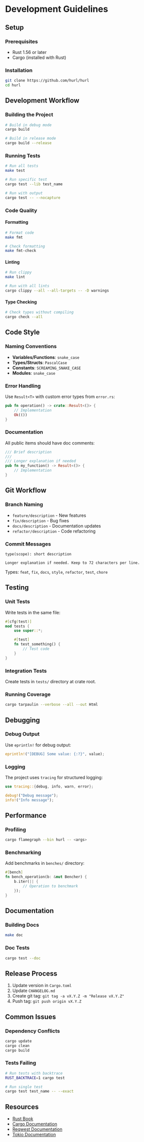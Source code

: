 # Development Guidelines

## Setup

### Prerequisites

- Rust 1.56 or later
- Cargo (installed with Rust)

### Installation

```bash
git clone https://github.com/hurl/hurl
cd hurl
```

## Development Workflow

### Building the Project

```bash
# Build in debug mode
cargo build

# Build in release mode
cargo build --release
```

### Running Tests

```bash
# Run all tests
make test

# Run specific test
cargo test --lib test_name

# Run with output
cargo test -- --nocapture
```

### Code Quality

#### Formatting

```bash
# Format code
make fmt

# Check formatting
make fmt-check
```

#### Linting

```bash
# Run clippy
make lint

# Run with all lints
cargo clippy --all --all-targets -- -D warnings
```

#### Type Checking

```bash
# Check types without compiling
cargo check --all
```

## Code Style

### Naming Conventions

- **Variables/Functions**: `snake_case`
- **Types/Structs**: `PascalCase`
- **Constants**: `SCREAMING_SNAKE_CASE`
- **Modules**: `snake_case`

### Error Handling

Use `Result<T>` with custom error types from `error.rs`:

```rust
pub fn operation() -> crate::Result<()> {
    // Implementation
    Ok(())
}
```

### Documentation

All public items should have doc comments:

```rust
/// Brief description
///
/// Longer explanation if needed
pub fn my_function() -> Result<()> {
    // Implementation
}
```

## Git Workflow

### Branch Naming

- `feature/description` - New features
- `fix/description` - Bug fixes
- `docs/description` - Documentation updates
- `refactor/description` - Code refactoring

### Commit Messages

```
type(scope): short description

Longer explanation if needed. Keep to 72 characters per line.
```

Types: `feat`, `fix`, `docs`, `style`, `refactor`, `test`, `chore`

## Testing

### Unit Tests

Write tests in the same file:

```rust
#[cfg(test)]
mod tests {
    use super::*;

    #[test]
    fn test_something() {
        // Test code
    }
}
```

### Integration Tests

Create tests in `tests/` directory at crate root.

### Running Coverage

```bash
cargo tarpaulin --verbose --all --out Html
```

## Debugging

### Debug Output

Use `eprintln!` for debug output:

```rust
eprintln!("[DEBUG] Some value: {:?}", value);
```

### Logging

The project uses `tracing` for structured logging:

```rust
use tracing::{debug, info, warn, error};

debug!("Debug message");
info!("Info message");
```

## Performance

### Profiling

```bash
cargo flamegraph --bin hurl -- <args>
```

### Benchmarking

Add benchmarks in `benches/` directory:

```rust
#[bench]
fn bench_operation(b: &mut Bencher) {
    b.iter(|| {
        // Operation to benchmark
    });
}
```

## Documentation

### Building Docs

```bash
make doc
```

### Doc Tests

```bash
cargo test --doc
```

## Release Process

1. Update version in `Cargo.toml`
2. Update `CHANGELOG.md`
3. Create git tag: `git tag -a vX.Y.Z -m "Release vX.Y.Z"`
4. Push tag: `git push origin vX.Y.Z`

## Common Issues

### Dependency Conflicts

```bash
cargo update
cargo clean
cargo build
```

### Tests Failing

```bash
# Run tests with backtrace
RUST_BACKTRACE=1 cargo test

# Run single test
cargo test test_name -- --exact
```

## Resources

- [Rust Book](https://doc.rust-lang.org/book/)
- [Cargo Documentation](https://doc.rust-lang.org/cargo/)
- [Reqwest Documentation](https://docs.rs/reqwest/)
- [Tokio Documentation](https://tokio.rs/)
